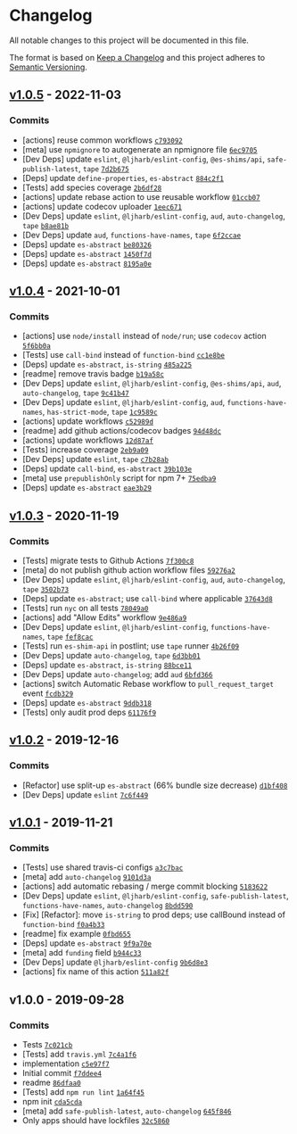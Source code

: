 # Changelog

All notable changes to this project will be documented in this file.

The format is based on [Keep a Changelog](https://keepachangelog.com/en/1.0.0/)
and this project adheres to [Semantic Versioning](https://semver.org/spec/v2.0.0.html).

## [v1.0.5](https://github.com/es-shims/Array.prototype.map/compare/v1.0.4...v1.0.5) - 2022-11-03

### Commits

- [actions] reuse common workflows [`c793092`](https://github.com/es-shims/Array.prototype.map/commit/c793092afae6c6df1a12f83c18b8710993039307)
- [meta] use `npmignore` to autogenerate an npmignore file [`6ec9705`](https://github.com/es-shims/Array.prototype.map/commit/6ec97053be3365748623b9f08460ab0ef98e4a66)
- [Dev Deps] update `eslint`, `@ljharb/eslint-config`, `@es-shims/api`, `safe-publish-latest`, `tape` [`7d2b675`](https://github.com/es-shims/Array.prototype.map/commit/7d2b675dca7a1ccab28dde7c5fab390d6cdc4d8a)
- [Deps] update `define-properties`, `es-abstract` [`884c2f1`](https://github.com/es-shims/Array.prototype.map/commit/884c2f11a9fed3053af348f627b2ff9248c95cfd)
- [Tests] add species coverage [`2b6df28`](https://github.com/es-shims/Array.prototype.map/commit/2b6df287c84751c910d3f01d009600684e2b6255)
- [actions] update rebase action to use reusable workflow [`01ccb07`](https://github.com/es-shims/Array.prototype.map/commit/01ccb07c7f77bc218f54de61b2fff3a0479be037)
- [actions] update codecov uploader [`1eec671`](https://github.com/es-shims/Array.prototype.map/commit/1eec67117364ee2913bd5a16e336b22c9e13ae5d)
- [Dev Deps] update `eslint`, `@ljharb/eslint-config`, `aud`, `auto-changelog`, `tape` [`b8ae81b`](https://github.com/es-shims/Array.prototype.map/commit/b8ae81b535728ca06b2ea976c6be97b9e1262cc7)
- [Dev Deps] update `aud`, `functions-have-names`, `tape` [`6f2ccae`](https://github.com/es-shims/Array.prototype.map/commit/6f2ccaed5367de01519d96ba25a95966f1f30df2)
- [Deps] update `es-abstract` [`be80326`](https://github.com/es-shims/Array.prototype.map/commit/be80326dea4dd9baff2b84fa8cc8891fd74f967e)
- [Deps] update `es-abstract` [`1450f7d`](https://github.com/es-shims/Array.prototype.map/commit/1450f7d8b02eddd30762e7f81d3a8cc721642d4c)
- [Deps] update `es-abstract` [`8195a0e`](https://github.com/es-shims/Array.prototype.map/commit/8195a0e83620fa05ae03e2617b07b6937cfc3733)

## [v1.0.4](https://github.com/es-shims/Array.prototype.map/compare/v1.0.3...v1.0.4) - 2021-10-01

### Commits

- [actions] use `node/install` instead of `node/run`; use `codecov` action [`5f6bb0a`](https://github.com/es-shims/Array.prototype.map/commit/5f6bb0afa3645cc08cf8ea86a609e54c1efe2e00)
- [Tests] use `call-bind` instead of `function-bind` [`cc1e8be`](https://github.com/es-shims/Array.prototype.map/commit/cc1e8be8f569d94c435cc77aa95c92fa286acf25)
- [Deps] update `es-abstract`, `is-string` [`485a225`](https://github.com/es-shims/Array.prototype.map/commit/485a2254c0aced3e888035659b33dabc5ae04b71)
- [readme] remove travis badge [`b19a58c`](https://github.com/es-shims/Array.prototype.map/commit/b19a58cac0f354a18cdd53c2b23fc2eed5895701)
- [Dev Deps] update `eslint`, `@ljharb/eslint-config`, `@es-shims/api`, `aud`, `auto-changelog`, `tape` [`9c41b47`](https://github.com/es-shims/Array.prototype.map/commit/9c41b47b23bb06e5b5b79b8c830822beedade0aa)
- [Dev Deps] update `eslint`, `@ljharb/eslint-config`, `aud`, `functions-have-names`, `has-strict-mode`, `tape` [`1c9589c`](https://github.com/es-shims/Array.prototype.map/commit/1c9589cceaefe2930b8ce01a7639decd80b49d39)
- [actions] update workflows [`c52989d`](https://github.com/es-shims/Array.prototype.map/commit/c52989d548d9c65705e80dc630ca1688b58c7403)
- [readme] add github actions/codecov badges [`94d48dc`](https://github.com/es-shims/Array.prototype.map/commit/94d48dc111f97426f54076b7341883ccab86eec3)
- [actions] update workflows [`12d87af`](https://github.com/es-shims/Array.prototype.map/commit/12d87afe4f1efd5e758367eee21ecee628f41738)
- [Tests] increase coverage [`2eb9a09`](https://github.com/es-shims/Array.prototype.map/commit/2eb9a0983daeae85dc450f307789018138329e7b)
- [Dev Deps] update `eslint`, `tape` [`c7b28ab`](https://github.com/es-shims/Array.prototype.map/commit/c7b28ab73951f428f2919d479df30b7506802896)
- [Deps] update `call-bind`, `es-abstract` [`39b103e`](https://github.com/es-shims/Array.prototype.map/commit/39b103ea6f8ede7ec0990af02b7a5235c408a2e4)
- [meta] use `prepublishOnly` script for npm 7+ [`75edba9`](https://github.com/es-shims/Array.prototype.map/commit/75edba96d1b550fa53c727eaebe5b942be8af338)
- [Deps] update `es-abstract` [`eae3b29`](https://github.com/es-shims/Array.prototype.map/commit/eae3b291fb42246a4615aa27bd3b816e8c8e94ec)

## [v1.0.3](https://github.com/es-shims/Array.prototype.map/compare/v1.0.2...v1.0.3) - 2020-11-19

### Commits

- [Tests] migrate tests to Github Actions [`7f300c8`](https://github.com/es-shims/Array.prototype.map/commit/7f300c8dc386f6452a8a742c3ff1955f79fca448)
- [meta] do not publish github action workflow files [`59276a2`](https://github.com/es-shims/Array.prototype.map/commit/59276a22dbac0a431e422d7056b06a51c565c0ed)
- [Dev Deps] update `eslint`, `@ljharb/eslint-config`, `aud`, `auto-changelog`,  `tape` [`3502b73`](https://github.com/es-shims/Array.prototype.map/commit/3502b73827b0998edd6538ce7728d5fd9933c15f)
- [Deps] update `es-abstract`; use `call-bind` where applicable [`37643d8`](https://github.com/es-shims/Array.prototype.map/commit/37643d8611c54b4b7f159532b4a7ea8fc183cb6b)
- [Tests] run `nyc` on all tests [`78049a0`](https://github.com/es-shims/Array.prototype.map/commit/78049a085944abd2186d9d7fbcf442b19b11d1e7)
- [actions] add "Allow Edits" workflow [`9e486a9`](https://github.com/es-shims/Array.prototype.map/commit/9e486a9865d5874768ed414b1e1cf30ec025fed7)
- [Dev Deps] update `eslint`, `@ljharb/eslint-config`, `functions-have-names`, `tape` [`fef8cac`](https://github.com/es-shims/Array.prototype.map/commit/fef8cac1ed6b3f37fcc8d77e44603d0f885ab4a3)
- [Tests] run `es-shim-api` in postlint; use `tape` runner [`4b26f09`](https://github.com/es-shims/Array.prototype.map/commit/4b26f09fcac54df57fb496ca31f435336e1ef470)
- [Dev Deps] update `auto-changelog`, `tape` [`6d3bb01`](https://github.com/es-shims/Array.prototype.map/commit/6d3bb01f5d092fce194a51d2782133803b8801ee)
- [Deps] update `es-abstract`, `is-string` [`88bce11`](https://github.com/es-shims/Array.prototype.map/commit/88bce1118b8452c9f6c89d68f2f247f1946e89dd)
- [Dev Deps] update `auto-changelog`; add `aud` [`6bfd366`](https://github.com/es-shims/Array.prototype.map/commit/6bfd3666905d45e76a3b988f01720c98619e84a4)
- [actions] switch Automatic Rebase workflow to `pull_request_target` event [`fcdb329`](https://github.com/es-shims/Array.prototype.map/commit/fcdb329c0bb0f23a77c4092dbdbed0e1073b4582)
- [Deps] update `es-abstract` [`9ddb318`](https://github.com/es-shims/Array.prototype.map/commit/9ddb31815b8254a2d1f2fc1e9b37da9b42ed979e)
- [Tests] only audit prod deps [`61176f9`](https://github.com/es-shims/Array.prototype.map/commit/61176f995d0c58348a95f04b8b15aa51ba21711f)

## [v1.0.2](https://github.com/es-shims/Array.prototype.map/compare/v1.0.1...v1.0.2) - 2019-12-16

### Commits

- [Refactor] use split-up `es-abstract` (66% bundle size decrease) [`d1bf408`](https://github.com/es-shims/Array.prototype.map/commit/d1bf408f70ef059bcb8beb28f960073ed4792c23)
- [Dev Deps] update `eslint` [`7c6f449`](https://github.com/es-shims/Array.prototype.map/commit/7c6f449e1b0ec6a7b0c04b1952a6a16d145fa2a1)

## [v1.0.1](https://github.com/es-shims/Array.prototype.map/compare/v1.0.0...v1.0.1) - 2019-11-21

### Commits

- [Tests] use shared travis-ci configs [`a3c7bac`](https://github.com/es-shims/Array.prototype.map/commit/a3c7bac90d35642d683ad7704be4c4bf639ae0ee)
- [meta] add `auto-changelog` [`9101d3a`](https://github.com/es-shims/Array.prototype.map/commit/9101d3a09cc6bb3fd814439ea81664cdf436d75a)
- [actions] add automatic rebasing / merge commit blocking [`5183622`](https://github.com/es-shims/Array.prototype.map/commit/5183622f5819712275e1fbdb16c27c4aae35b3c1)
- [Dev Deps] update `eslint`, `@ljharb/eslint-config`, `safe-publish-latest`, `functions-have-names`, `auto-changelog` [`8bdd590`](https://github.com/es-shims/Array.prototype.map/commit/8bdd5904e505a96f7cfa34cf15618a4b551e9b29)
- [Fix] [Refactor]: move `is-string` to prod deps; use callBound instead of `function-bind` [`f0a4b33`](https://github.com/es-shims/Array.prototype.map/commit/f0a4b33df2268f2e7bdc3f777e0c1d3d85f99a90)
- [readme] fix example [`0fbd655`](https://github.com/es-shims/Array.prototype.map/commit/0fbd655b90b4d7791bd26da4322370230e40aca2)
- [Deps] update `es-abstract` [`9f9a70e`](https://github.com/es-shims/Array.prototype.map/commit/9f9a70ea4666dc644adcd126982bf9095747039a)
- [meta] add `funding` field [`b944c33`](https://github.com/es-shims/Array.prototype.map/commit/b944c3304e142053c6aa34ab69b4fc551e89eb4d)
- [Dev Deps] update `@ljharb/eslint-config` [`9b6d8e3`](https://github.com/es-shims/Array.prototype.map/commit/9b6d8e3390bcf989d940e187eba59f6077d02a7e)
- [actions] fix name of this action [`511a82f`](https://github.com/es-shims/Array.prototype.map/commit/511a82f57071320bb096923f1bba346d9b1c79f2)

## v1.0.0 - 2019-09-28

### Commits

- Tests [`7c021cb`](https://github.com/es-shims/Array.prototype.map/commit/7c021cb73eb1dc791384a85f17f28d3d0c8034fd)
- [Tests] add `travis.yml` [`7c4a1f6`](https://github.com/es-shims/Array.prototype.map/commit/7c4a1f632034cd552be5e179837aaddc44e425cd)
- implementation [`c5e97f7`](https://github.com/es-shims/Array.prototype.map/commit/c5e97f72e70f04166c1eda8d67e21f8c0d7ec973)
- Initial commit [`f7ddee4`](https://github.com/es-shims/Array.prototype.map/commit/f7ddee424d3ea57ba6a8deef32375a74f88d0977)
- readme [`86dfaa0`](https://github.com/es-shims/Array.prototype.map/commit/86dfaa09fc0aba93f5c80813ad3159f61ce37042)
- [Tests] add `npm run lint` [`1a64f45`](https://github.com/es-shims/Array.prototype.map/commit/1a64f457f6b9693c1b56303ded0f0e64253c9704)
- npm init [`cda5cda`](https://github.com/es-shims/Array.prototype.map/commit/cda5cda6fb2b3cd6107d79c1535ded3e4c9cead3)
- [meta] add `safe-publish-latest`, `auto-changelog` [`645f846`](https://github.com/es-shims/Array.prototype.map/commit/645f8465648969b8c908fad098403f3fc112d0e4)
- Only apps should have lockfiles [`32c5860`](https://github.com/es-shims/Array.prototype.map/commit/32c5860900487e6de237ec184d02639eaeea536d)
